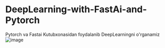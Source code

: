 # DeepLearning-with-FastAi-and-Pytorch
Pytorch va Fastai Kutubxonasidan foydalanib DeepLearningni o'rganamiz
![image](https://github.com/diyorpardaev/DeepLearning-with-FastAi-and-Pytorch/assets/80511099/541d451b-de17-403d-8fcb-d1ee4e780e76)

